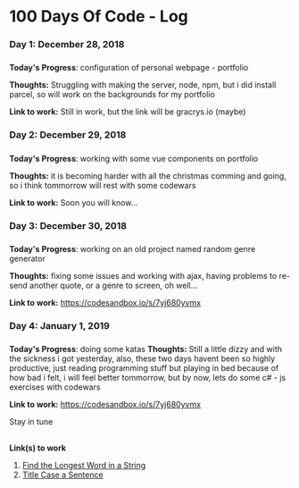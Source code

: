 # 100 Days Of Code - Log

### Day 1: December 28, 2018 
##### 

**Today's Progress**: configuration of personal webpage - portfolio

**Thoughts:** Struggling with making the server, node, npm, but i did install parcel, so will work on the backgrounds for my portfolio

**Link to work:** Still in work, but the link will be gracrys.io (maybe)

### Day 2: December 29, 2018 
##### 

**Today's Progress**: working with some vue components on portfolio

**Thoughts:** it is becoming harder with all the christmas comming and going, so i think tommorrow will rest with some codewars

**Link to work:** Soon you will know...

### Day 3: December 30, 2018 
##### 

**Today's Progress**: working on an old project named random genre generator

**Thoughts:** fixing some issues and working with ajax, having problems to re-send another quote, or a genre to screen, oh well...

**Link to work:** https://codesandbox.io/s/7yj680yvmx

### Day 4: January 1, 2019 
##### 

**Today's Progress**: doing some katas
**Thoughts:** Still a little dizzy and with the sickness i got yesterday, also, these two days havent been so highly productive, just reading programming stuff but playing in bed because of how bad i felt, i will feel better tommorrow, but by now, lets do some c# - js exercises with codewars

**Link to work:** https://codesandbox.io/s/7yj680yvmx

Stay in tune















##
**Link(s) to work**
1. [Find the Longest Word in a String](https://www.freecodecamp.com/challenges/find-the-longest-word-in-a-string)
2. [Title Case a Sentence](https://www.freecodecamp.com/challenges/title-case-a-sentence)
